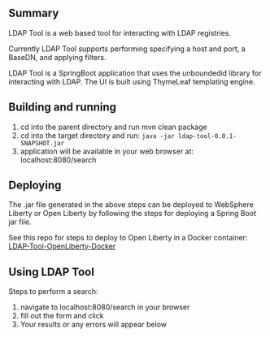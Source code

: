 ## Summary

LDAP Tool is a web based tool for interacting with LDAP registries.

Currently LDAP Tool supports performing specifying a host and port, a BaseDN, and applying filters.

LDAP Tool is a SpringBoot application that uses the unboundedid library for interacting with LDAP. The UI is built using ThymeLeaf templating engine.

## Building and running

1. cd into the parent directory and run mvn clean package
1. cd into the target directory and run:
`java -jar ldap-tool-0.0.1-SNAPSHOT.jar`
1. application will be available in your web browser at: localhost:8080/search

## Deploying

The .jar file generated in the above steps can be deployed to WebSphere Liberty or Open Liberty
by following the steps for deploying a Spring Boot jar file.

See this repo for steps to deploy to Open Liberty in a Docker container: [LDAP-Tool-OpenLiberty-Docker](https://github.com/pmcder/LDAP-Tool-OpenLiberty-Docker-Image)

## Using LDAP Tool

Steps to perform a search:
1. navigate to localhost:8080/search in your browser
2. fill out the form and click 
3. Your results or any errors will appear below



 
